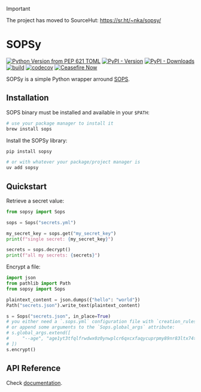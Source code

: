 > [!IMPORTANT]  
> The project has moved to SourceHut: https://sr.ht/~nka/sopsy/

# SOPSy

[![Python Version from PEP 621 TOML](https://img.shields.io/python/required-version-toml?tomlFilePath=https%3A%2F%2Fgithub.com%2Fnikaro%2Fsopsy%2Fraw%2Fmain%2Fpyproject.toml)](https://www.python.org/downloads/)
[![PyPI - Version](https://img.shields.io/pypi/v/sopsy)](https://pypi.org/project/sopsy/)
[![PyPI - Downloads](https://img.shields.io/pypi/dm/sopsy)](https://pypi.org/project/sopsy/#files)
[![build](https://github.com/nikaro/sopsy/actions/workflows/ci.yml/badge.svg?branch=main)](https://github.com/nikaro/sopsy/actions/workflows/ci.yml)
[![codecov](https://codecov.io/github/nikaro/sopsy/graph/badge.svg?token=DEVPQ8M6C4)](https://codecov.io/github/nikaro/sopsy)
[![Ceasefire Now](https://badge.techforpalestine.org/default)](https://techforpalestine.org/learn-more)

SOPSy is a simple Python wrapper arround [SOPS](https://github.com/getsops/sops).

## Installation

SOPS binary must be installed and available in your `$PATH`:

```sh
# use your package manager to install it
brew install sops
```

Install the SOPSy library:

```sh
pip install sopsy

# or with whatever your package/project manager is
uv add sopsy
```

## Quickstart

Retrieve a secret value:

```python
from sopsy import Sops

sops = Sops("secrets.yml")

my_secret_key = sops.get("my_secret_key")
print(f"single secret: {my_secret_key}")

secrets = sops.decrypt()
print(f"all my secrets: {secrets}")
```

Encrypt a file:

```python
import json
from pathlib import Path
from sopsy import Sops

plaintext_content = json.dumps({"hello": "world"})
Path("secrets.json").write_text(plaintext_content)

s = Sops("secrets.json", in_place=True)
# you either need a `.sops.yml` configuration file with `creation_rules` set
# or append some arguments to the `Sops.global_args` attribute:
# s.global_args.extend([
#     "--age", "age1yt3tfqlfrwdwx0z0ynwplcr6qxcxfaqycuprpmy89nr83ltx74tqdpszlw"
# ])
s.encrypt()
```

## API Reference

Check [documentation](http://sopsy.nikaro.net/reference/).
